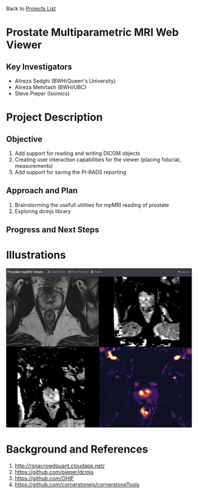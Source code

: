 Back to [Projects List](../../README.md#ProjectsList)

# Prostate Multiparametric MRI Web Viewer

## Key Investigators

- Alireza Sedghi (BWH/Queen's University)
- Alireza Mehrtash (BWH/UBC)
- Steve Pieper (Isomics)

# Project Description

## Objective

1. Add support for reading and writing DICOM objects
1. Creating user interaction capabilities for the viewer (placing fiducial, measurements) 
1. Add support for saving the PI-RADS reporting

## Approach and Plan

1. Brainstorming the usefull utilities for mpMRI reading of prostate
1. Exploring dcmjs library


## Progress and Next Steps

<!--Describe progress and next steps in a few bullet points as you are making progress.-->

# Illustrations

<!--Add pictures and links to videos that demonstrate what has been accomplished.-->

![mpmri web viewer](viewer.png)



# Background and References

<!--Use this space for information that may help people better understand your project, like links to papers, source code, or data.-->

1. http://rsnacrowdquant.cloudapp.net/
1. https://github.com/pieper/dcmjs
1. https://github.com/OHIF
1. https://github.com/cornerstonejs/cornerstoneTools



